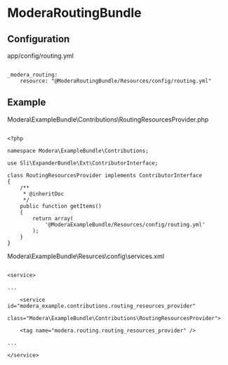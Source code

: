 ModeraRoutingBundle
==============

## Configuration

app/config/routing.yml

```

_modera_routing:
    resource: "@ModeraRoutingBundle/Resources/config/routing.yml"

```

## Example

Modera\ExampleBundle\Contributions\RoutingResourcesProvider.php

```

<?php

namespace Modera\ExampleBundle\Contributions;

use Sli\ExpanderBundle\Ext\ContributorInterface;

class RoutingResourcesProvider implements ContributorInterface
{
    /**
     * @inheritDoc
     */
    public function getItems()
    {
        return array(
            '@ModeraExampleBundle/Resources/config/routing.yml'
        );
    }
}

```

Modera\ExampleBundle\Resurces\config\services.xml

```

<service>

...

    <service id="modera_example.contributions.routing_resources_provider"
         class="Modera\ExampleBundle\Contributions\RoutingResourcesProvider">

    <tag name="modera.routing.routing_resources_provider" />

...

</service>


```